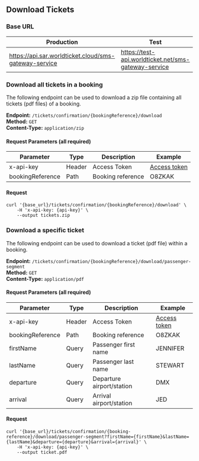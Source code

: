 ## Download Tickets

### Base URL

| Production                                            | Test                                                  |
| ----------------------------------------------------- |-------------------------------------------------------|
| https://api.sar.worldticket.cloud/sms-gateway-service | https://test-api.worldticket.net/sms-gateway-service  |


### Download all tickets in a booking

The following endpoint can be used to download a zip file containing all tickets (pdf files) of a booking.

**Endpoint:** `/tickets/confirmation/{bookingReference}/download`   
**Method:** `GET`  
**Content-Type:** `application/zip`

#### Request Parameters (all required)

| Parameter        | Type   | Description       | Example                                |
|------------------|--------|-------------------|----------------------------------------|
| x-api-key        | Header | Access Token      | [Access token](../OTA_API_SAR#api-key) |
| bookingReference | Path   | Booking reference | O8ZKAK                                 |

#### Request

```
curl '{base_url}/tickets/confirmation/{bookingReference}/download' \
    -H 'x-api-key: {api-key}' \
    --output tickets.zip
```

### Download a specific ticket

The following endpoint can be used to download a ticket (pdf file) within a booking.

**Endpoint:** `/tickets/confirmation/{bookingReference}/download/passenger-segment`   
**Method:** `GET`  
**Content-Type:** `application/pdf`

#### Request Parameters (all required)

| Parameter        | Type   | Description               | Example                                |
|------------------|--------|---------------------------|----------------------------------------|
| x-api-key        | Header | Access Token              | [Access token](../OTA_API_SAR#api-key) |
| bookingReference | Path   | Booking reference         | O8ZKAK                                 |
| firstName        | Query  | Passenger first name      | JENNIFER                               |
| lastName         | Query  | Passenger last name       | STEWART                                |
| departure        | Query  | Departure airport/station | DMX                                    |
| arrival          | Query  | Arrival airport/station   | JED                                    |

#### Request

```
curl '{base_url}/tickets/confirmation/{booking-reference}/download/passenger-segment?firstName={firstName}&lastName={lastName}&departure={departure}&arrival={arrival}' \
    -H 'x-api-key: {api-key}' \
    --output ticket.pdf
```